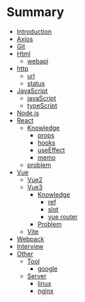 # Summary

- [Introduction](README.md)
- [Axios](axios/axios.md)
- [Git](git/git.md)
- [Html]()
  - [webapi](html/webapi.md)
- [http]()
  - [url](http/http.md)
  - [status](http/status.md)
- [JavaScript]()
  - [javaScript](js/js.md)
  - [typeScript](js/ts.md)
- [Node.js](node/node.md)
- [React]()
  - [Knowledge]()
    - [props](react/props.md)
    - [hooks](react/hooks.md)
    - [useEffect](react/useEffect.md)
    - [memo](react/memo.md)
  - [problem](react/problem.md)
- [Vue]()
  - [Vue2](vue/vue2/vue.md)
  - [Vue3]()
    - [Knowledge](vue/vue3/vue3.md)
      - [ref](vue/vue3/ref.md)
      - [slot](vue/vue3/slot.md)
      - [vue router](vue/vue3/vue-router.md)
    - [Problem](vue/vue3/problem.md)
  - [Vite](vue/vite/vite.md)
- [Webpack](webpack/webpack.md)
- [Interview](interview/interview.md)
- [Other]()
  - [Tool]()
    - [google](other/tool/google.md)
  - [Server]()
    - [linux](other/server/linux.md)
    - [nginx](other/server/nginx.md)
